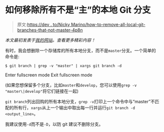 # 如何移除所有不是“主”的本地 Git 分支

> 原文:[https://dev . to/Nicky Marino/how-to-remove-all-local-git-branches-that-not-master-4p8n](https://dev.to/nickymarino/how-to-remove-all-local-git-branches-that-aren-t-master-4p8n)

*本文最初发表于[我的网站](https://nickymarino.com)。查看更多精彩内容！*

有时，我会想删除一个存储库的所有本地分支，而不是`master`分支。一个简单的命令是:

```
$ git branch | grep -v "master" | xargs git branch -d 
```

Enter fullscreen mode Exit fullscreen mode

(如果您想保留多个分支，比如`master`和`develop`，您可以使用`grep -v "master\|develop"`将它们链接在一起)

`git branch`列出回购的所有本地分支，`grep -v`打印上一个命令中与“master”不匹配的所有行，`xargs`从上一个输出中取出每一行并运行`git branch -d <output_line>`。

我建议使用`-d`而不是`-D`，以防 git 建议不删除分支。